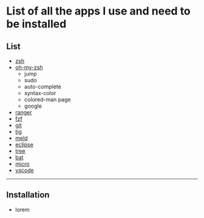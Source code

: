 # List of all the apps I use and need to be installed

## List

- [zsh](link)
- [oh-my-zsh](link)
  - jump
  - sudo
  - auto-complete
  - syntax-color
  - colored-man page
  - google
- [ranger](link)
- [fzf](link)
- [git](link)
- [tig](link)
- [meld](link)
- [eclipse](link)
- [tree](link)
- [bat](link)
- [micro](link)
- [vscode](link)

---

## Installation

- lorem
